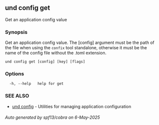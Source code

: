 ## und config get

Get an application config value

### Synopsis

Get an application config value. The [config] argument must be the path of the file when using the `confix` tool standalone, otherwise it must be the name of the config file without the .toml extension.

```
und config get [config] [key] [flags]
```

### Options

```
  -h, --help   help for get
```

### SEE ALSO

* [und config](und_config.md)	 - Utilities for managing application configuration

###### Auto generated by spf13/cobra on 6-May-2025
